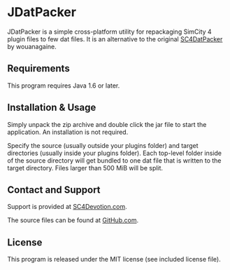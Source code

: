  JDatPacker
============

JDatPacker is a simple cross-platform utility for repackaging SimCity 4
plugin files to few dat files. It is an alternative to the original
[SC4DatPacker](http://sc4devotion.com/csxlex/lex_filedesc.php?lotGET=26)
by wouanagaine.


 Requirements
--------------

This program requires Java 1.6 or later.


 Installation & Usage
----------------------

Simply unpack the zip archive and double click the jar file to start the
application. An installation is not required.

Specify the source (usually outside your plugins folder) and target
directories (usually inside your plugins folder). Each top-level folder
inside of the source directory will get bundled to one dat file that is
written to the target directory. Files larger than 500 MiB will be split.


 Contact and Support
---------------------

Support is provided at
[SC4Devotion.com](http://sc4devotion.com/forums/index.php?topic=16500).

The source files can be found at
[GitHub.com](https://github.com/memo33/JDatPacker).


 License
---------

This program is released under the MIT license (see included license file).
